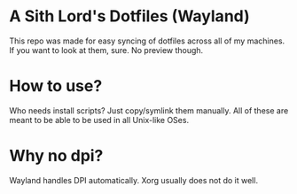 # A Sith Lord's Dotfiles (Wayland)

This repo was made for easy syncing of dotfiles across all of my machines. If you want to look at them, sure. No preview though.

# How to use?

Who needs install scripts? Just copy/symlink them manually. All of these are meant to be able to be used in all Unix-like OSes.

# Why no dpi?

Wayland handles DPI automatically. Xorg usually does not do it well.
